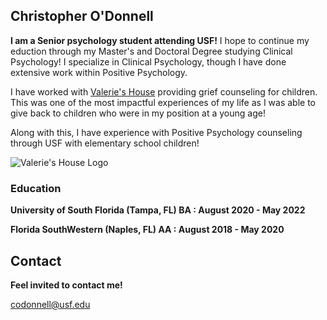 ## Christopher O'Donnell

**I am a Senior psychology student attending USF!** I hope to continue my eduction through my Master's and Doctoral Degree studying Clinical Psychology! I specialize in Clinical Psychology, though I have done extensive work within Positive Psychology.

I have worked with [Valerie's House](https://valerieshouse.org) providing grief counseling for children. This was one of the most impactful experiences of my life as I was able to give back to children who were in my position at a young age! 

Along with this, I have experience with Positive Psychology counseling through USF with elementary school children!

![Valerie's House Logo](https://cdn.discordapp.com/attachments/853040249839550475/971965250553401374/Valerieshouse.png)

### Education
**University of South Florida (Tampa, FL) BA : August 2020 - May 2022**
 
**Florida SouthWestern (Naples, FL) AA : August 2018 - May 2020**


## Contact
**Feel invited to contact me!**

codonnell@usf.edu
